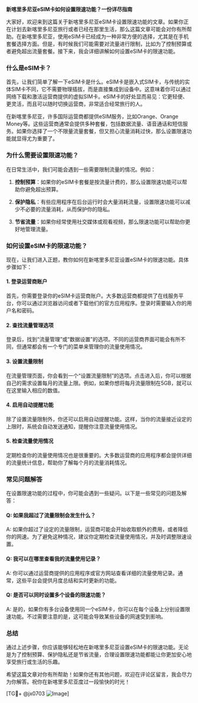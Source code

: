 **新喀里多尼亚eSIM卡如何设置限速功能？一份详尽指南**

大家好，欢迎来到这篇关于新喀里多尼亚eSIM卡设置限速功能的文章。如果你正在计划去新喀里多尼亚旅行或者已经在那里生活，那么这篇文章可能会对你有所帮助。在新喀里多尼亚，使用eSIM卡已经成为一种非常方便的选择，尤其是在手机套餐选择方面。但是，有时候我们可能需要对流量进行限制，比如为了控制预算或者避免超出流量套餐。接下来，我会详细讲解如何设置eSIM卡的限速功能。

### 什么是eSIM卡？

首先，让我们简单了解一下eSIM卡是什么。eSIM卡是嵌入式SIM卡，与传统的实体SIM卡不同，它不需要物理插拔，而是直接集成到设备中。这意味着你可以通过网络下载和激活运营商提供的虚拟SIM卡。eSIM卡的好处显而易见：它更轻便、更灵活，而且可以随时切换运营商，非常适合经常旅行的人。

在新喀里多尼亚，许多国际运营商都提供eSIM服务，比如Orange、Orange Money等。这些运营商通常会提供多种套餐，包括数据流量、语音通话和短信服务。如果你选择了一个不限量流量套餐，但又担心流量消耗过快，那么设置限速功能就显得尤为重要了。

### 为什么需要设置限速功能？

在日常生活中，我们可能会遇到一些需要限制流量的情况。例如：

1. **控制预算**：如果你的eSIM卡套餐是按流量计费的，那么设置限速功能可以帮助你避免超出预算。
   
2. **保护隐私**：有些应用程序在后台运行时会大量消耗流量，设置限速功能可以减少不必要的流量消耗，从而保护你的隐私。

3. **节省流量**：如果你经常使用社交媒体或观看视频，那么限速功能可以帮助你更好地管理流量。

### 如何设置eSIM卡的限速功能？

现在，让我们进入正题，教你如何在新喀里多尼亚设置eSIM卡的限速功能。具体步骤如下：

#### 1. 登录运营商账户

首先，你需要登录你的eSIM卡运营商账户。大多数运营商都提供了在线服务平台，你可以通过浏览器访问或者下载他们的官方应用程序。登录时需要输入你的用户名和密码。

#### 2. 查找流量管理选项

登录后，找到“流量管理”或“数据设置”的选项。不同的运营商界面可能会有所不同，但通常都会有一个专门的菜单来管理你的流量使用情况。

#### 3. 设置流量限制

在流量管理页面，你会看到一个“设置流量限制”的选项。点击进入后，你可以根据自己的需求设置每月的流量上限。例如，如果你想将每月流量限制在5GB，就可以在这里输入相应的数值。

#### 4. 启用自动提醒功能

除了设置流量限制外，你还可以启用自动提醒功能。这样，当你的流量接近设定的上限时，系统会自动发送通知，提醒你注意流量使用情况。

#### 5. 检查流量使用情况

定期检查你的流量使用情况也是很重要的。大多数运营商的应用程序都会提供详细的流量统计信息，帮助你了解每个月的流量消耗情况。

### 常见问题解答

在设置限速功能的过程中，你可能会遇到一些疑问。以下是一些常见的问题及解答：

#### Q: 如果我超过了流量限制会发生什么？
A: 如果你超过了设定的流量限制，运营商可能会开始收取额外的费用，或者降低你的网速。为了避免这种情况，建议你定期检查流量使用情况，并及时调整限速设置。

#### Q: 我可以在哪里查看我的流量使用记录？
A: 你可以通过运营商提供的应用程序或官方网站查看详细的流量使用记录。通常，这些平台会提供月度总结和实时更新的功能。

#### Q: 是否可以同时设置多个设备的限速功能？
A: 是的，如果你有多台设备使用同一个eSIM卡，你可以在每个设备上分别设置限速功能。不过需要注意的是，这可能会导致某些设备的网速受到影响。

### 总结

通过上述步骤，你应该能够轻松地在新喀里多尼亚设置eSIM卡的限速功能。无论是为了控制预算、保护隐私还是节省流量，合理设置限速功能都能让你更加安心地享受旅行或生活的乐趣。

希望这篇文章对你有所帮助！如果你还有其他问题，欢迎在评论区留言，我会尽力为你解答。祝你在新喀里多尼亚度过一段愉快的时光！

[TG💪+ @jx0703 ![Image](https://github.com/user-attachments/assets/dbca1d08-cadb-493c-b0ec-ad6f7a83f270)]